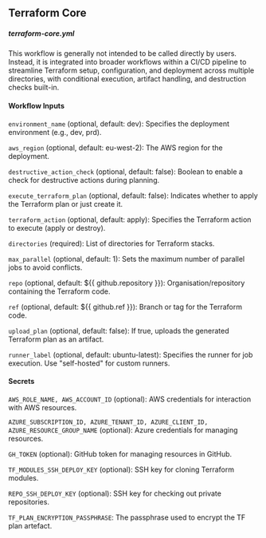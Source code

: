 ## Terraform Core
##### terraform-core.yml

This workflow is generally not intended to be called directly by users. Instead, it is integrated into broader workflows within a CI/CD pipeline to streamline Terraform setup, configuration, and deployment across multiple directories, with conditional execution, artifact handling, and destruction checks built-in.


#### Workflow Inputs

`environment_name` (optional, default: dev): Specifies the deployment environment (e.g., dev, prd).

`aws_region` (optional, default: eu-west-2): The AWS region for the deployment.

`destructive_action_check` (optional, default: false): Boolean to enable a check for destructive actions during planning.

`execute_terraform_plan` (optional, default: false): Indicates whether to apply the Terraform plan or just create it.

`terraform_action` (optional, default: apply): Specifies the Terraform action to execute (apply or destroy).

`directories` (required): List of directories for Terraform stacks.

`max_parallel` (optional, default: 1): Sets the maximum number of parallel jobs to avoid conflicts.

`repo` (optional, default: ${{ github.repository }}): Organisation/repository containing the Terraform code.

`ref` (optional, default: ${{ github.ref }}): Branch or tag for the Terraform code.

`upload_plan` (optional, default: false): If true, uploads the generated Terraform plan as an artifact.

`runner_label` (optional, default: ubuntu-latest): Specifies the runner for job execution. Use "self-hosted" for custom runners.

#### Secrets

`AWS_ROLE_NAME, AWS_ACCOUNT_ID` (optional): AWS credentials for interaction with AWS resources.

`AZURE_SUBSCRIPTION_ID, AZURE_TENANT_ID, AZURE_CLIENT_ID, AZURE_RESOURCE_GROUP_NAME` (optional): Azure credentials for managing resources.

`GH_TOKEN` (optional): GitHub token for managing resources in GitHub.

`TF_MODULES_SSH_DEPLOY_KEY` (optional): SSH key for cloning Terraform modules.

`REPO_SSH_DEPLOY_KEY` (optional): SSH key for checking out private repositories.

`TF_PLAN_ENCRYPTION_PASSPHRASE`: The passphrase used to encrypt the TF plan artefact.